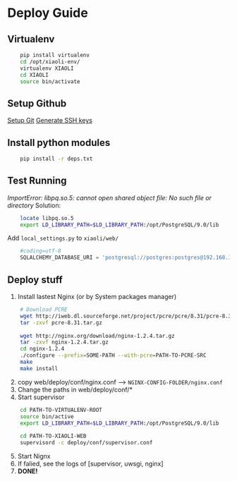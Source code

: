 
Deploy Guide
============


Virtualenv
----------

``` sh
    pip install virtualenv
    cd /opt/xiaoli-env/
    virtualenv XIAOLI
    cd XIAOLI
    source bin/activate
```


Setup Github
------------

[Setup Git](https://help.github.com/articles/set-up-git)
[Generate SSH keys](https://help.github.com/articles/generating-ssh-keys)


Install python modules
----------------------

``` sh
    pip install -r deps.txt
```


Test Running
------------

*ImportError: libpq.so.5: cannot open shared object file: No such file or directory*
Solution:

``` sh
    locate libpq.so.5
    export LD_LIBRARY_PATH=$LD_LIBRARY_PATH:/opt/PostgreSQL/9.0/lib
```

Add `local_settings.py` to `xiaoli/web/`

``` python
    #coding=utf-8
    SQLALCHEMY_DATABASE_URI = 'postgresql://postgres:postgres@192.168.100.71/ipon'
```


Deploy stuff
------------

1. Install lastest Nginx (or by System packages manager)
``` sh
    # Download PCRE
    wget http://iweb.dl.sourceforge.net/project/pcre/pcre/8.31/pcre-8.31.tar.gz
    tar -zxvf pcre-8.31.tar.gz
    
    wget http://nginx.org/download/nginx-1.2.4.tar.gz
    tar -zxvf nginx-1.2.4.tar.gz
    cd nginx-1.2.4
    ./configure --prefix=SOME-PATH --with-pcre=PATH-TO-PCRE-SRC
    make
    make install
```   
2. copy web/deploy/conf/nginx.conf --> `NGINX-CONFIG-FOLDER/nginx.conf`
3. Change the paths in web/deploy/conf/*
4. Start supervisor
``` sh
    cd PATH-TO-VIRTUALENV-ROOT
    source bin/active
    export LD_LIBRARY_PATH=$LD_LIBRARY_PATH:/opt/PostgreSQL/9.0/lib
    
    cd PATH-TO-XIAOLI-WEB
    supervisord -c deploy/conf/supervisor.conf
```
5. Start Nignx
6. If falied, see the logs of [supervisor, uwsgi, nginx]
7. **DONE!**
